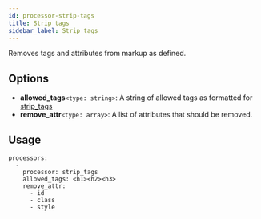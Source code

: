 ```yaml
---
id: processor-strip-tags
title: Strip tags
sidebar_label: Strip tags
---
```


Removes tags and attributes from markup as defined.

## Options

- **allowed_tags**`<type: string>`: A string of allowed tags as formatted for [strip_tags](https://www.php.net/manual/en/function.strip-tags.php)
- **remove_attr**`<type: array>`: A list of attributes that should be removed.

## Usage

```
processors:
  -
    processor: strip_tags
    allowed_tags: <h1><h2><h3>
    remove_attr:
      - id
      - class
      - style
```
